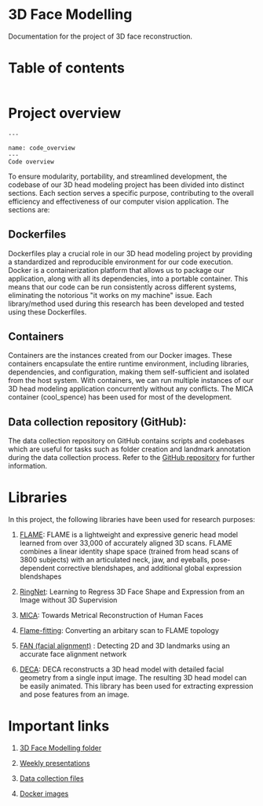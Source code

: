 # 3D Face Modelling

Documentation for the project of 3D face reconstruction. 

# Table of contents

```{tableofcontents}
```

# Project overview

```{figure} /images/code_overview.png
---

name: code_overview
---
Code overview
```

To ensure modularity, portability, and streamlined development, the codebase of our 3D head modeling project has been divided into distinct sections. Each section serves a specific purpose, contributing to the overall efficiency and effectiveness of our computer vision application. The sections are:

## Dockerfiles
Dockerfiles play a crucial role in our 3D head modeling project by providing a standardized and reproducible environment for our code execution. Docker is a containerization platform that allows us to package our application, along with all its dependencies, into a portable container. This means that our code can be run consistently across different systems, eliminating the notorious "it works on my machine" issue. Each library/method used during this research has been developed and tested using these Dockerfiles.

## Containers
Containers are the instances created from our Docker images. These containers encapsulate the entire runtime environment, including libraries, dependencies, and configuration, making them self-sufficient and isolated from the host system. With containers, we can run multiple instances of our 3D head modeling application concurrently without any conflicts. The MICA container (cool_spence) has been used for most of the development.

## Data collection repository (GitHub):
The data collection repository on GitHub contains scripts and codebases which are useful for tasks such as folder creation and landmark annotation during the data collection process. Refer to the [GitHub repository](https://github.com/rohantuli7/emteq_dc_scripts) for further information.

# Libraries
In this project, the following libraries have been used for research purposes:
1. [FLAME](https://github.com/TimoBolkart/TF_FLAME): FLAME is a lightweight and expressive generic head model learned from over 33,000 of accurately aligned 3D scans. FLAME combines a linear identity shape space (trained from head scans of 3800 subjects) with an articulated neck, jaw, and eyeballs, pose-dependent corrective blendshapes, and additional global expression blendshapes 

2. [RingNet](https://github.com/soubhiksanyal/RingNet): Learning to Regress 3D Face Shape and Expression from an Image without 3D Supervision

3. [MICA](https://github.com/Zielon/MICA): Towards Metrical Reconstruction of Human Faces

4. [Flame-fitting](https://github.com/Rubikplayer/flame-fitting): Converting an arbitary scan to FLAME topology

5. [FAN (facial alignment)](https://github.com/1adrianb/face-alignment) : Detecting 2D and 3D landmarks using an accurate face alignment network

6. [DECA](https://github.com/yfeng95/DECA): DECA reconstructs a 3D head model with detailed facial geometry from a single input image. The resulting 3D head model can be easily animated. This library has been used for extracting expression and pose features from an image.

# Important links

1. [3D Face Modelling folder](https://drive.google.com/drive/folders/11ggVeXjfMOr2onn13Cr3I6KXH-cqQk7U?usp=share_link)

2. [Weekly presentations](https://drive.google.com/drive/folders/1FKkPzT_dap9Us4mJon2C1A-4ExyU83ly?usp=share_link)

3. [Data collection files](https://drive.google.com/drive/folders/1mokJA-dQMqjqR14uixTLV0dwtw6hx2Nw?usp=share_link)

4. [Docker images](https://drive.google.com/drive/folders/16td6ucSFobm5EyPJO-w6TFYxCs4RNsaN?usp=share_link)